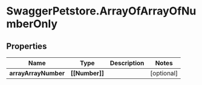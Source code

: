 # SwaggerPetstore.ArrayOfArrayOfNumberOnly

## Properties
Name | Type | Description | Notes
------------ | ------------- | ------------- | -------------
**arrayArrayNumber** | **[[Number]]** |  | [optional] 


